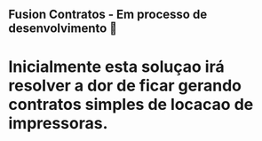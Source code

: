 ## Fusion Contratos - Em processo de desenvolvimento 📌

# Inicialmente esta soluçao irá resolver a dor de ficar gerando contratos simples de locacao de impressoras.
